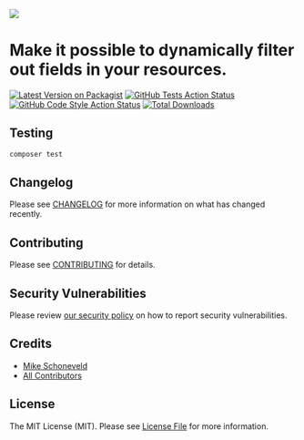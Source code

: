 
[<img src="https://banners.beyondco.de/Filterable%20Resources.png?theme=light&packageManager=composer+require&packageName=msmlbv%2Flaravel-filterable-resource&pattern=architect&style=style_1&description=+Make+it+possible+to+dynamically+filter+out+fields+in+your+resources.&md=1&showWatermark=0&fontSize=100px&images=https%3A%2F%2Flaravel.com%2Fimg%2Flogomark.min.svg" />](https://msml.nl)

# Make it possible to dynamically filter out fields in your resources.

[![Latest Version on Packagist](https://img.shields.io/packagist/v/msmlbv/laravel-filterable-resource.svg?style=flat-square)](https://packagist.org/packages/msmlbv/laravel-filterable-resource)
[![GitHub Tests Action Status](https://img.shields.io/github/workflow/status/msmlbv/laravel-filterable-resource/run-tests?label=tests)](https://github.com/msmlbv/laravel-filterable-resource/actions?query=workflow%3Arun-tests+branch%3Amain)
[![GitHub Code Style Action Status](https://img.shields.io/github/workflow/status/msmlbv/laravel-filterable-resource/Fix%20PHP%20code%20style%20issues?label=code%20style)](https://github.com/msmlbv/laravel-filterable-resource/actions?query=workflow%3A"Fix+PHP+code+style+issues"+branch%3Amain)
[![Total Downloads](https://img.shields.io/packagist/dt/msmlbv/laravel-filterable-resource.svg?style=flat-square)](https://packagist.org/packages/msmlbv/laravel-filterable-resource)
## Testing

```bash
composer test
```

## Changelog

Please see [CHANGELOG](CHANGELOG.md) for more information on what has changed recently.

## Contributing

Please see [CONTRIBUTING](https://github.com/MSMLBV/.github/blob/main/CONTRIBUTING.md) for details.

## Security Vulnerabilities

Please review [our security policy](../../security/policy) on how to report security vulnerabilities.

## Credits

- [Mike Schoneveld](https://github.com/MSMLBV)
- [All Contributors](../../contributors)

## License

The MIT License (MIT). Please see [License File](LICENSE.md) for more information.

